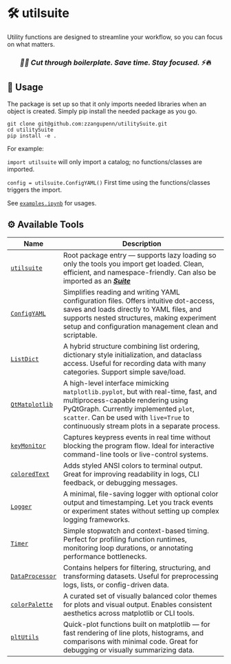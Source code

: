 # 🛠️ utilsuite

 Utility functions are designed to streamline your workflow, so you can focus on what matters.

<h3 align="center"> <em>🚀✨ Cut through boilerplate. Save time. Stay focused.</em> ⚡️🔥</h3>

## 🧱 Usage
The package is set up so that it only imports needed libraries when an object is created. Simply pip install the needed package as you go. 
```
git clone git@github.com:zzangupenn/utilitySuite.git
cd utilitySuite
pip install -e .
```
For example:

`import utilsuite` will only import a catalog; no functions/classes are imported.

`config = utilsuite.ConfigYAML()` First time using the functions/classes triggers the import.

See [`examples.ipynb`](https://github.com/zzangupenn/utilitySuite/blob/main/examples.ipynb) for usages.

## ⚙️ Available Tools
| Name             | Description |
|------------------|-------------|
| [`utilsuite`](https://github.com/zzangupenn/utilitySuite/blob/main/utilsuite/__init__.py)   | Root package entry — supports lazy loading so only the tools you import get loaded. Clean, efficient, and namespace-friendly. Can also be imported as an [***Suite***](https://github.com/zzangupenn/utilitySuite/blob/main/utilsuite/utilitysuite.py) |
| [`ConfigYAML`](https://github.com/zzangupenn/utilitySuite/blob/main/utilsuite/configyaml.py)      | Simplifies reading and writing YAML configuration files. Offers intuitive dot-access, saves and loads directly to YAML files, and supports nested structures, making experiment setup and configuration management clean and scriptable. |
| [`ListDict`](https://github.com/zzangupenn/utilitySuite/blob/main/utilsuite/listdict.py)      | A hybrid structure combining list ordering, dictionary style initialization, and dataclass access. Useful for recording data with many categories. Support simple save/load. |
| [`QtMatplotlib`](https://github.com/zzangupenn/utilitySuite/blob/main/utilsuite/qtmatplotlib.py)      | A high-level interface mimicking `matplotlib.pyplot`, but with real-time, fast, and multiprocess-capable rendering using PyQtGraph. Currently implemented `plot`, `scatter`. Can be used with `live=True` to continuously stream plots in a separate process. |
| [`keyMonitor`](https://github.com/zzangupenn/utilitySuite/blob/main/utilsuite/keymonitor.py)     | Captures keypress events in real time without blocking the program flow. Ideal for interactive command-line tools or live-control systems. |
| [`coloredText`](https://github.com/zzangupenn/utilitySuite/blob/main/utilsuite/coloredtext.py)    | Adds styled ANSI colors to terminal output. Great for improving readability in logs, CLI feedback, or debugging messages. |
| [`Logger`](https://github.com/zzangupenn/utilitySuite/blob/main/utilsuite/logger.py)         | A minimal, file-saving logger with optional color output and timestamping. Let you track events or experiment states without setting up complex logging frameworks. |
| [`Timer`](https://github.com/zzangupenn/utilitySuite/blob/main/utilsuite/timer.py)          | Simple stopwatch and context-based timing. Perfect for profiling function runtimes, monitoring loop durations, or annotating performance bottlenecks. |
| [`DataProcessor`](https://github.com/zzangupenn/utilitySuite/blob/main/utilsuite/dataprocessor.py)  | Contains helpers for filtering, structuring, and transforming datasets. Useful for preprocessing logs, lists, or config-driven data. |
| [`colorPalette`](https://github.com/zzangupenn/utilitySuite/blob/main/utilsuite/colorpalette.py)   | A curated set of visually balanced color themes for plots and visual output. Enables consistent aesthetics across matplotlib or CLI tools. |
| [`pltUtils`](https://github.com/zzangupenn/utilitySuite/blob/main/utilsuite/pltutils.py)       | Quick-plot functions built on matplotlib — for fast rendering of line plots, histograms, and comparisons with minimal code. Great for debugging or visually summarizing data. |

